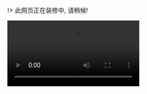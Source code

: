 !> 此网页正在装修中, 请稍候!
<!-- ![video](https://xxx.mp4 ':include') -->
![video](1.mp4 ':include')
<!-- ![video](https://www.bilibili.com/video/BV1xy4y1t7it?t=14.9 ':include') -->